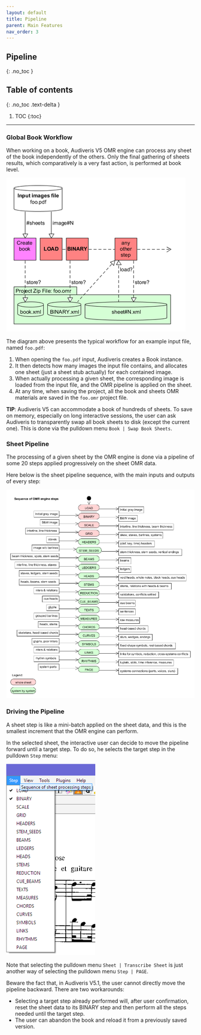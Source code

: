 ```yaml
---
layout: default
title: Pipeline
parent: Main Features
nav_order: 3
---
```

## Pipeline
{: .no_toc }

## Table of contents
{: .no_toc .text-delta }

1. TOC
{:toc}

---

### Global Book Workflow
When working on a book, Audiveris V5 OMR engine can process any sheet of the book independently of
the others.
Only the final gathering of sheets results, which comparatively is a very fast action,
is performed at book level.

![](../assets/images/project.png)

The diagram above presents the typical workflow for an example input file, named `foo.pdf`:
1. When opening the `foo.pdf` input, Audiveris creates a Book instance.
2. It then detects how many images the input file contains, and allocates one sheet
(just a sheet stub actually) for each contained image.
3. When actually processing a given sheet, the corresponding image is loaded from the input file,
and the OMR pipeline is applied on the sheet.
4. At any time, when saving the project, all the book and sheets OMR materials are saved in the
`foo.omr` project file.

**TIP**: Audiveris V5 can accommodate a book of hundreds of sheets.
To save on memory, especially on long interactive sessions, the user can ask Audiveris to
transparently swap all book sheets to disk (except the current one).
This is done via the pulldown menu `Book | Swap Book Sheets`.

### Sheet Pipeline

The processing of a given sheet by the OMR engine is done via a pipeline of some 20 steps
applied progressively on the sheet OMR data.

Here below is the sheet pipeline sequence, with the main inputs and outputs of every step:

![](../assets/images/pipeline.png)

### Driving the Pipeline

A sheet step is like a mini-batch applied on the sheet data, and this is the smallest increment
that the OMR engine can perform.

In the selected sheet, the interactive user can decide to move the pipeline forward until a target
step.
To do so, he selects the target step in the pulldown `Step` menu:

![Steps](../assets/images/step_menu.png)

Note that selecting the pulldown menu `Sheet | Transcribe Sheet` is just another way of selecting
the pulldown menu `Step | PAGE`.

Beware the fact that, in Audiveris V5.1, the user cannot directly move the pipeline backward.
There are two workarounds:
* Selecting a target step already performed will, after user confirmation, reset the sheet data to
its BINARY step and then perform all the steps needed until the target step.
* The user can abandon the book and reload it from a previously saved version.
